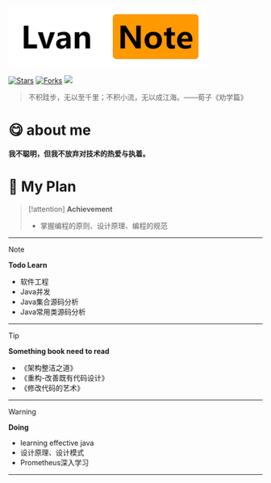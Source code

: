 
<img src="img.png">

[![Stars](https://img.shields.io/github/stars/LvanLiu/LvanNote?style=plastic)](https://github.com/LvanLiu/LvanNote)
[![Forks](https://img.shields.io/github/forks/LvanLiu/LvanNote?style=plastic)](https://github.com/LvanLiu/LvanNote)
[![](https://img.shields.io/badge/Author-Lvan-orange.svg)](https://gitee.com/lvanliu/lvan-note)

> 不积跬步，无以至千里；不积小流，无以成江海。——荀子《劝学篇》

# :yum: about me

**我不聪明，但我不放弃对技术的热爱与执着。**

# :key: My Plan

> [!attention]
> **Achievement**
>
> - 掌握编程的原则、设计原理、编程的规范

------

> [!NOTE]
> **Todo Learn**
>
> - 软件工程
> - Java并发
> - Java集合源码分析
> - Java常用类源码分析

------

> [!TIP]
> **Something book need to read**
>
> - 《架构整洁之道》
> - 《重构-改善既有代码设计》
> - 《修改代码的艺术》

------

> [!WARNING]
> **Doing**
>
> - learning effective java
> - 设计原理、设计模式
> - Prometheus深入学习

------

